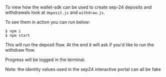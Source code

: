 To view how the wallet-sdk can be used to create sep-24 deposits and withdrawals look at `deposit.js` and `withdraw.js`.

To see them in action you can run below:

```
$ npm i
$ npm start
```

This will run the deposit flow. At the end it will ask if you'd like to run the withdraw flow.

Progress will be logged in the terminal.

Note: the identity values used in the sep24 interactive portal can all be fake